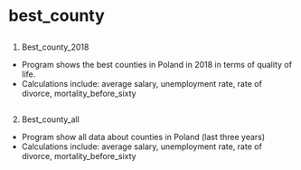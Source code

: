 # best_county

##
1) Best_county_2018
- Program shows the best counties in Poland in 2018 in terms of quality of life.
- Calculations include: average salary, unemployment rate, rate of divorce, mortality_before_sixty

##
2) Best_county_all
- Program show all data about counties in Poland (last three years)
- Calculations include: average salary, unemployment rate, rate of divorce, mortality_before_sixty
